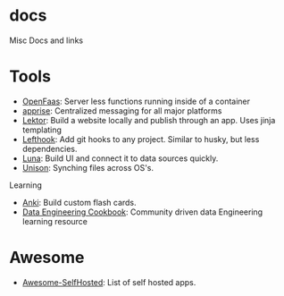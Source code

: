 # docs
Misc Docs and links

# Tools

* [OpenFaas](https://github.com/openfaas/faas/blob/master/README.md): Server less functions running inside of a container
* [apprise](https://github.com/caronc/apprise/wiki): Centralized messaging for all major platforms
* [Lektor](https://www.getlektor.com/): Build a website locally and publish through an app. Uses jinja templating
* [Lefthook](https://github.com/Arkweid/lefthook/blob/master/docs/node.md): Add git hooks to any project. Similar to husky, but less dependencies.
* [Luna](https://www.luna-lang.org/): Build UI and connect it to data sources quickly.
* [Unison](https://www.cis.upenn.edu/~bcpierce/unison/): Synching files across OS's.


 Learning
* [Anki](https://apps.ankiweb.net/): Build custom flash cards.
* [Data Engineering Cookbook](https://github.com/andkret/Cookbook/blob/master/README.md): Community driven data Engineering learning resource

# Awesome
* [Awesome-SelfHosted](https://github.com/Kickball/awesome-selfhosted/blob/master/README.md): List of self hosted apps.
